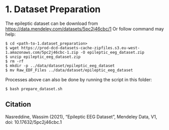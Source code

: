 
# 1. Dataset Preparation
The epileptic dataset can be download from https://data.mendeley.com/datasets/5pc2j46cbc/1
Or follow command may help:
```
$ cd <path-to-1.dataset_preparation>
$ wget https://prod-dcd-datasets-cache-zipfiles.s3.eu-west-1.amazonaws.com/5pc2j46cbc-1.zip -O epileptic_eeg_dataset.zip
$ unzip epileptic_eeg_dataset.zip
$ rm -rf 
$ mkdir -p ../data/dataset/epileptic_eeg_dataset
$ mv Raw_EDF_Files ../data/dataset/epileptic_eeg_dataset
```

Processes above can also be done by running the script in this folder:
```
$ bash prepare_dataset.sh
```

## Citation
Nasreddine, Wassim (2021), “Epileptic EEG Dataset”, Mendeley Data, V1, doi: 10.17632/5pc2j46cbc.1